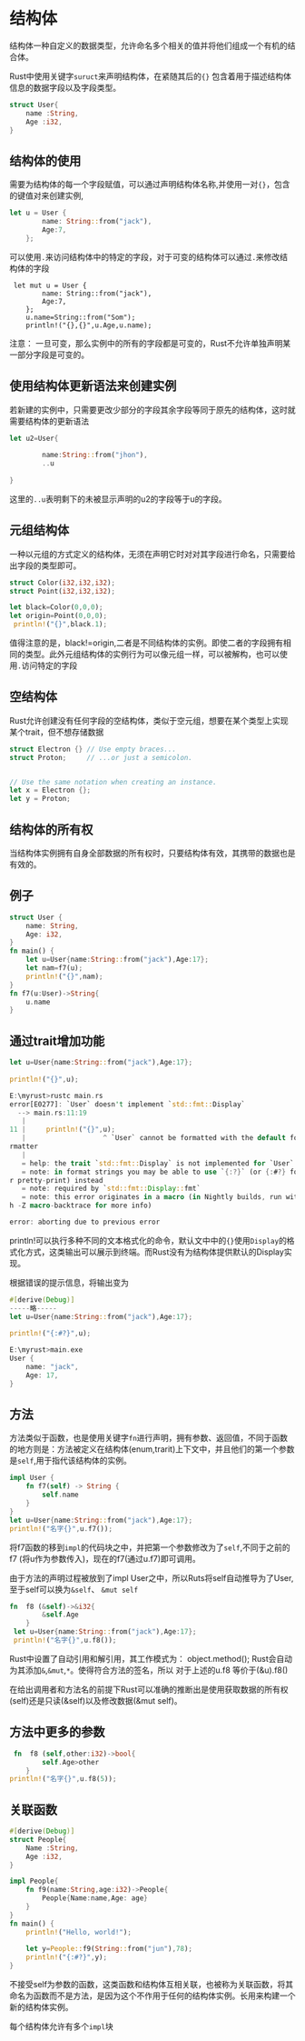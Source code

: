 # 结构体

结构体一种自定义的数据类型，允许命名多个相关的值并将他们组成一个有机的结合体。

Rust中使用关键字`suruct`来声明结构体，在紧随其后的`{}` 包含着用于描述结构体信息的数据字段以及字段类型。

```rust
struct User{
	name :String,
	Age :i32,
}
```

## 结构体的使用

需要为结构体的每一个字段赋值，可以通过声明结构体名称,并使用一对`{}`，包含的键值对来创建实例,

```rust
let u = User {
        name: String::from("jack"),
        Age:7,
    };
```

可以使用`.`来访问结构体中的特定的字段，对于可变的结构体可以通过`.`来修改结构体的字段

```
 let mut u = User {
        name: String::from("jack"),
        Age:7,
    };
    u.name=String::from("Som");
    println!("{},{}",u.Age,u.name);
```

注意： 一旦可变，那么实例中的所有的字段都是可变的，Rust不允许单独声明某一部分字段是可变的。

## 使用结构体更新语法来创建实例

若新建的实例中，只需要更改少部分的字段其余字段等同于原先的结构体，这时就需要结构体的更新语法

```rust
let u2=User{
   
        name:String::from("jhon"),
        ..u
     
}
```

这里的`..u`表明剩下的未被显示声明的u2的字段等于u的字段。

## 元组结构体

一种以元组的方式定义的结构体，无须在声明它时对对其字段进行命名，只需要给出字段的类型即可。

```rust
struct Color(i32,i32,i32);
struct Point(i32,i32,i32);

let black=Color(0,0,0);
let origin=Point(0,0,0);
 println!("{}",black.1);

```

值得注意的是，black!=origin,二者是不同结构体的实例。即使二者的字段拥有相同的类型。此外元组结构体的实例行为可以像元组一样，可以被解构，也可以使用`.`访问特定的字段

## 空结构体

Rust允许创建没有任何字段的空结构体，类似于空元组，想要在某个类型上实现某个trait，但不想存储数据

```rust
struct Electron {} // Use empty braces...
struct Proton;     // ...or just a semicolon.


// Use the same notation when creating an instance.
let x = Electron {};
let y = Proton;
```

## 结构体的所有权

当结构体实例拥有自身全部数据的所有权时，只要结构体有效，其携带的数据也是有效的。

## 例子

```rust
struct User {
    name: String,
    Age: i32,
}
fn main() {
    let u=User{name:String::from("jack"),Age:17};
    let nam=f7(u);
    println!("{}",nam);
}
fn f7(u:User)->String{
    u.name
}
```

## 通过trait增加功能

```rust
let u=User{name:String::from("jack"),Age:17};
    
println!("{}",u);
```



```rust
E:\myrust>rustc main.rs
error[E0277]: `User` doesn't implement `std::fmt::Display`
  --> main.rs:11:19
   |
11 |     println!("{}",u);
   |                   ^ `User` cannot be formatted with the default fo
rmatter
   |
   = help: the trait `std::fmt::Display` is not implemented for `User`
   = note: in format strings you may be able to use `{:?}` (or {:#?} fo
r pretty-print) instead
   = note: required by `std::fmt::Display::fmt`
   = note: this error originates in a macro (in Nightly builds, run wit
h -Z macro-backtrace for more info)

error: aborting due to previous error

```

println!可以执行多种不同的文本格式化的命令，默认文中中的`{}`使用`Display`的格式化方式，这类输出可以展示到终端。而Rust没有为结构体提供默认的Display实现。

根据错误的提示信息，将输出变为

```rust
#[derive(Debug)]
-----略-----
let u=User{name:String::from("jack"),Age:17};
    
println!("{:#?}",u);
```

```rust
E:\myrust>main.exe
User {
    name: "jack",
    Age: 17,
}

```

## 方法

方法类似于函数，也是使用关键字`fn`进行声明，拥有参数、返回值，不同于函数的地方则是：方法被定义在结构体(enum,trarit)上下文中，并且他们的第一个参数是`self`,用于指代该结构体的实例。

```rust
impl User {
    fn f7(self) -> String {
        self.name
    }
}
let u=User{name:String::from("jack"),Age:17};
println!("名字{}",u.f7());
```

将f7函数的移到`impl`的代码块之中，并把第一个参数修改为了`self`,不同于之前的f7 (将u作为参数传入)，现在的f7(通过u.f7)即可调用。

由于方法的声明过程被放到了impl User之中，所以Ruts将self自动推导为了User,至于self可以换为`&self`、 `&mut self`

```rust
fn  f8 (&self)->&i32{
        &self.Age
    }
 let u=User{name:String::from("jack"),Age:17};
 println!("名字{}",u.f8());
```

Rust中设置了自动引用和解引用，其工作模式为： object.method(); Rust会自动为其添加`&`,`&mut`,`*`。使得符合方法的签名，所以 对于上述的u.f8 等价于(&u).f8()

在给出调用者和方法名的前提下Rust可以准确的推断出是使用获取数据的所有权(self)还是只读(&self)以及修改数据(&mut self)。

## 方法中更多的参数

```rust
 fn  f8 (self,other:i32)->bool{
        self.Age>other
    }
println!("名字{}",u.f8(5));    
```

## 关联函数

```rust
#[derive(Debug)]
struct People{
    Name :String,
    Age :i32,
}

impl People{
    fn f9(name:String,age:i32)->People{
        People{Name:name,Age: age}
    }
}
fn main() {
    println!("Hello, world!");
    
    let y=People::f9(String::from("jun"),78);
    println!("{:#?}",y);
}


```

不接受self为参数的函数，这类函数和结构体互相关联，也被称为关联函数，将其命名为函数而不是方法，是因为这个不作用于任何的结构体实例。长用来构建一个新的结构体实例。

每个结构体允许有多个`impl`块























